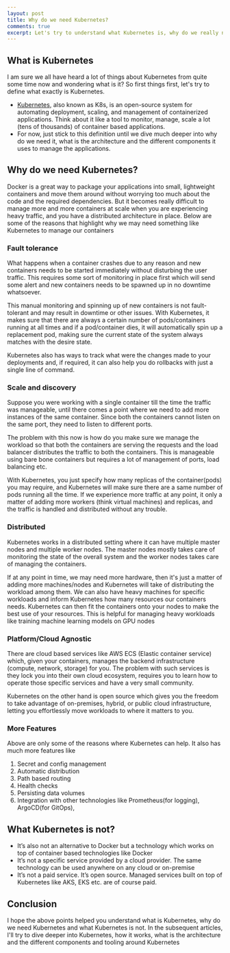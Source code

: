 ```yaml
---
layout: post
title: Why do we need Kubernetes?
comments: true
excerpt: Let's try to understand what Kubernetes is, why do we really need Kubernetes, and what Kubernetes is NOT before we dive deeper into what exactly is Kubernetes and how it works.
---
```


## What is Kubernetes

I am sure we all have heard a lot of things about Kubernetes from quite some time now and wondering what is it? So first things first, let's try to define what exactly is Kubernetes.

- [Kubernetes](https://kubernetes.io/docs/concepts/overview/), also known as K8s, is an open-source system for automating deployment, scaling, and management of containerized applications. Think about it like a tool to monitor, manage, scale a lot (tens of thousands) of container based applications.
- For now, just stick to this definition until we dive much deeper into why do we need it, what is the architecture and the different components it uses to manage the applications.

## Why do we need Kubernetes?

Docker is a great way to package your applications into small, lightweight containers and move them around without worrying too much about the code and the required dependencies. But it becomes really difficult to manage more and more containers at scale when you are experiencing heavy traffic, and you have a distributed architecture in place. Below are some of the reasons that highlight why we may need something like Kubernetes to manage our containers

### Fault tolerance

What happens when a container crashes due to any reason and new containers needs to be started immediately without disturbing the user traffic. This requires some sort of monitoring in place first which will send some alert and new containers needs to be spawned up in no downtime whatsoever.

This manual monitoring and spinning up of new containers is not fault-tolerant and may result in downtime or other issues. With Kubernetes, it makes sure that there are always a certain number of pods/containers running at all times and if a pod/container dies, it will automatically spin up a replacement pod, making sure the current state of the system always matches with the desire state.

Kubernetes also has ways to track what were the changes made to your deployments and, if required, it can also help you do rollbacks with just a single line of command.

### Scale and discovery

Suppose you were working with a single container till the time the traffic was manageable, until there comes a point where we need to add more instances of the same container. Since both the containers cannot listen on the same port, they need to listen to different ports.

The problem with this now is how do you make sure we manage the workload so that both the containers are serving the requests and the load balancer distributes the traffic to both the containers. This is manageable using bare bone containers but requires a lot of management of ports, load balancing etc.

With Kubernetes, you just specify how many replicas of the container(pods) you may require, and Kubernetes will make sure there are a same number of pods running all the time.
If we experience more traffic at any point, it only a matter of adding more workers (think virtual machines) and replicas, and the traffic is handled and distributed without any trouble.

### Distributed

Kubernetes works in a distributed setting where it can have multiple master nodes and multiple worker nodes. The master nodes mostly takes care of monitoring the state of the overall system and the worker nodes takes care of managing the containers.

If at any point in time, we may need more hardware, then it's just a matter of adding more machines/nodes and Kubernetes will take of distributing the workload among them.
We can also have heavy machines for specific workloads and inform Kubernetes how many resources our containers needs. Kubernetes can then fit the containers onto your nodes to make the best use of your resources. This is helpful for managing heavy workloads like training machine learning models on GPU nodes

### Platform/Cloud Agnostic

There are cloud based services like AWS ECS (Elastic container service) which, given your containers, manages the backend infrastructure (compute, network, storage) for you. The problem with such services is they lock you into their own cloud ecosystem, requires you to learn how to operate those specific services and have a very small community.

Kubernetes on the other hand is open source which gives you the freedom to take advantage of on-premises, hybrid, or public cloud infrastructure, letting you effortlessly move workloads to where it matters to you.

### More Features

Above are only some of the reasons where Kubernetes can help. It also has much more features like

1. Secret and config management
2. Automatic distribution
3. Path based routing
4. Health checks
5. Persisting data volumes
6. Integration with other technologies like Prometheus(for logging), ArgoCD(for GitOps),

## What Kubernetes is not?

- It’s also not an alternative to Docker but a technology which works on top of container based technologies like Docker
- It’s not a specific service provided by a cloud provider. The same technology can be used anywhere on any cloud or on-premise
- It’s not a paid service. It’s open source. Managed services built on top of Kubernetes like AKS, EKS etc. are of course paid.

## Conclusion

I hope the above points helped you understand what is Kubernetes, why do we need Kubernetes and what Kubernetes is not. In the subsequent articles, I'll try to dive deeper into Kubernetes, how it works, what is the architecture and the different components and tooling around Kubernetes
